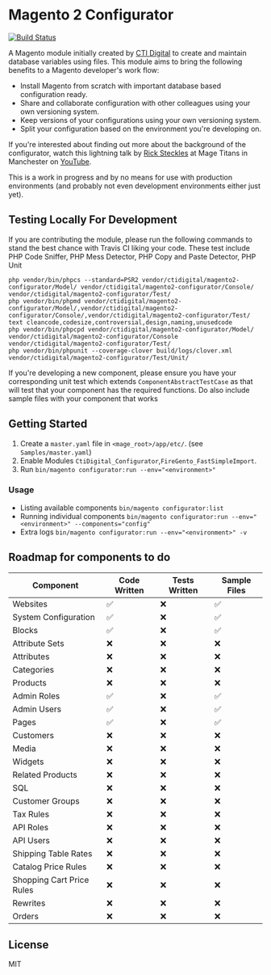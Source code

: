 # Magento 2 Configurator

[![Build Status](https://travis-ci.org/ctidigital/magento2-configurator.svg?branch=develop)](https://travis-ci.org/ctidigital/magento2-configurator)


A Magento module initially created by [CTI Digital] to create and maintain database variables using files. This module aims to bring the following benefits to a Magento developer's work flow:

  - Install Magento from scratch with important database based configuration ready.
  - Share and collaborate configuration with other colleagues using your own versioning system.
  - Keep versions of your configurations using your own versioning system.
  - Split your configuration based on the environment you're developing on.

If you're interested about finding out more about the background of the configurator, watch this lightning talk by [Rick Steckles] at Mage Titans in Manchester on [YouTube].

This is a work in progress and by no means for use with production environments (and probably not even development environments either just yet).

## Testing Locally For Development
If you are contributing the module, please run the following commands to stand the best chance with Travis CI liking your code.
These test include PHP Code Sniffer, PHP Mess Detector, PHP Copy and Paste Detector, PHP Unit
```
php vendor/bin/phpcs --standard=PSR2 vendor/ctidigital/magento2-configurator/Model/ vendor/ctidigital/magento2-configurator/Console/ vendor/ctidigital/magento2-configurator/Test/
php vendor/bin/phpmd vendor/ctidigital/magento2-configurator/Model/,vendor/ctidigital/magento2-configurator/Console/,vendor/ctidigital/magento2-configurator/Test/ text cleancode,codesize,controversial,design,naming,unusedcode
php vendor/bin/phpcpd vendor/ctidigital/magento2-configurator/Model/ vendor/ctidigital/magento2-configurator/Console vendor/ctidigital/magento2-configurator/Test/
php vendor/bin/phpunit --coverage-clover build/logs/clover.xml vendor/ctidigital/magento2-configurator/Test/Unit/
```

If you're developing a new component, please ensure you have your corresponding unit test which extends `ComponentAbstractTestCase` as that will test that your component has the required functions.
Do also include sample files with your component that works 

## Getting Started
1. Create a `master.yaml` file in `<mage_root>/app/etc/`. (see `Samples/master.yaml`)
2. Enable Modules `CtiDigital_Configurator`,`FireGento_FastSimpleImport`.
3. Run `bin/magento configurator:run --env="<environment>"`

### Usage

* Listing available components `bin/magento configurator:list`
* Running individual components `bin/magento configurator:run --env="<environment>" --components="config"`
* Extra logs `bin/magento configurator:run --env="<environment>" -v`

## Roadmap for components to do

| Component                 | Code Written       | Tests Written | Sample Files       |
|---------------------------|--------------------|---------------|--------------------|
| Websites                  | :white_check_mark: | :x:           | :white_check_mark: |
| System Configuration      | :white_check_mark: | :x:           | :white_check_mark: |
| Blocks                    | :white_check_mark: | :x:           | :white_check_mark: |
| Attribute Sets            | :x:                | :x:           | :x:                |
| Attributes                | :x:                | :x:           | :x:                |
| Categories                | :x:                | :x:           | :x:                |
| Products                  | :x:                | :x:           | :x:                |
| Admin Roles               | :white_check_mark: | :x:           | :white_check_mark: |
| Admin Users               | :white_check_mark: | :x:           | :white_check_mark: |
| Pages                     | :white_check_mark: | :x:           | :white_check_mark: |
| Customers                 | :x:                | :x:           | :x:                |
| Media                     | :x:                | :x:           | :x:                |
| Widgets                   | :x:                | :x:           | :x:                |
| Related Products          | :x:                | :x:           | :x:                |
| SQL                       | :x:                | :x:           | :x:                |
| Customer Groups           | :x:                | :x:           | :x:                |
| Tax Rules                 | :x:                | :x:           | :x:                |
| API Roles                 | :x:                | :x:           | :x:                |
| API Users                 | :x:                | :x:           | :x:                |
| Shipping Table Rates      | :x:                | :x:           | :x:                |
| Catalog Price Rules       | :x:                | :x:           | :x:                |
| Shopping Cart Price Rules | :x:                | :x:           | :x:                |
| Rewrites                  | :x:                | :x:           | :x:                |
| Orders                    | :x:                | :x:           | :x:                |

License
----

MIT


[CTI Digital]:http://www.ctidigital.com/
[YouTube]:https://www.youtube.com/watch?v=u9zHaX8G5_0
[Rick Steckles]:https://twitter.com/rick_steckles